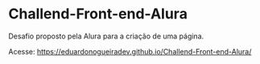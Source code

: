 # Challend-Front-end-Alura
Desafio proposto pela Alura para a criação de uma página.

Acesse: https://eduardonogueiradev.github.io/Challend-Front-end-Alura/
